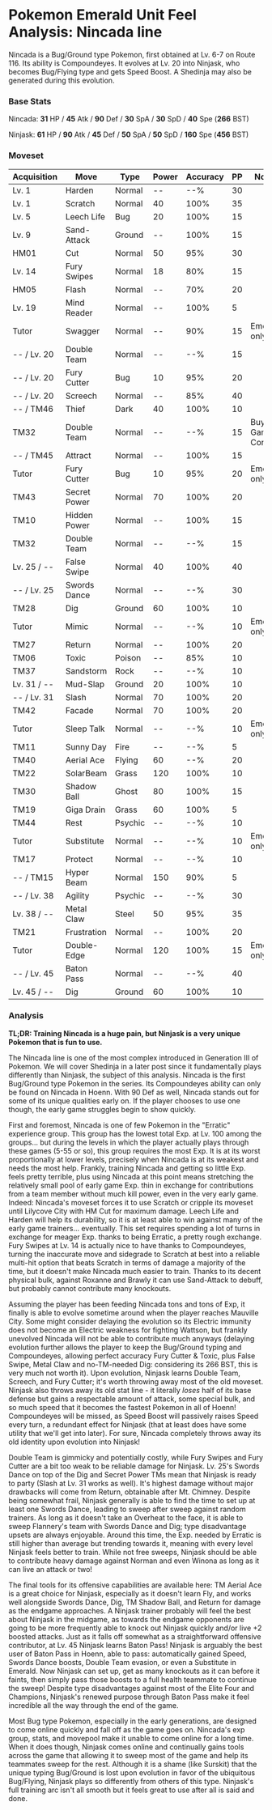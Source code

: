# Pokemon Emerald Unit Feel Analysis: Nincada line

Nincada is a Bug/Ground type Pokemon, first obtained at Lv. 6-7 on Route 116. Its ability is Compoundeyes. It evolves at Lv. 20 into Ninjask, who becomes Bug/Flying type and gets Speed Boost. A Shedinja may also be generated during this evolution.

### Base Stats

Nincada: **31** HP / **45** Atk / **90** Def / **30** SpA / **30** SpD / **40** Spe (**266** BST)

Ninjask: **61** HP / **90** Atk / **45** Def / **50** SpA / **50** SpD / **160** Spe (**456** BST)

### Moveset

| Acquisition | Move         | Type    | Power | Accuracy | PP | Notes              |
|-------------|--------------|---------|-------|----------|----|--------------------|
| Lv. 1       | Harden       | Normal  | --    | --%      | 30 |                    |
| Lv. 1       | Scratch      | Normal  | 40    | 100%     | 35 |                    |
| Lv. 5       | Leech Life   | Bug     | 20    | 100%     | 15 |                    |
| Lv. 9       | Sand-Attack  | Ground  | --    | 100%     | 15 |                    |
| HM01        | Cut          | Normal  | 50    | 95%      | 30 |                    |
| Lv. 14      | Fury Swipes  | Normal  | 18    | 80%      | 15 |                    |
| HM05        | Flash        | Normal  | --    | 70%      | 20 |                    |
| Lv. 19      | Mind Reader  | Normal  | --    | 100%     | 5  |                    |
| Tutor       | Swagger      | Normal  | --    | 90%      | 15 | Emerald only       |
| -- / Lv. 20 | Double Team  | Normal  | --    | --%      | 15 |                    |
| -- / Lv. 20 | Fury Cutter  | Bug     | 10    | 95%      | 20 |                    |
| -- / Lv. 20 | Screech      | Normal  | --    | 85%      | 40 |                    |
| -- / TM46   | Thief        | Dark    | 40    | 100%     | 10 |                    |
| TM32        | Double Team  | Normal  | --    | --%      | 15 | Buy at Game Corner |
| -- / TM45   | Attract      | Normal  | --    | 100%     | 15 |                    |
| Tutor       | Fury Cutter  | Bug     | 10    | 95%      | 20 | Emerald only       |
| TM43        | Secret Power | Normal  | 70    | 100%     | 20 |                    |
| TM10        | Hidden Power | Normal  | --    | 100%     | 15 |                    |
| TM32        | Double Team  | Normal  | --    | --%      | 15 |                    |
| Lv. 25 / -- | False Swipe  | Normal  | 40    | 100%     | 40 |                    |
| -- / Lv. 25 | Swords Dance | Normal  | --    | --%      | 30 |                    |
| TM28        | Dig          | Ground  | 60    | 100%     | 10 |                    |
| Tutor       | Mimic        | Normal  | --    | --%      | 10 | Emerald only       |
| TM27        | Return       | Normal  | --    | 100%     | 20 |                    |
| TM06        | Toxic        | Poison  | --    | 85%      | 10 |                    |
| TM37        | Sandstorm    | Rock    | --    | --%      | 10 |                    |
| Lv. 31 / -- | Mud-Slap     | Ground  | 20    | 100%     | 10 |                    |
| -- / Lv. 31 | Slash        | Normal  | 70    | 100%     | 20 |                    |
| TM42        | Facade       | Normal  | 70    | 100%     | 20 |                    |
| Tutor       | Sleep Talk   | Normal  | --    | --%      | 10 | Emerald only       |
| TM11        | Sunny Day    | Fire    | --    | --%      | 5  |                    |
| TM40        | Aerial Ace   | Flying  | 60    | --%      | 20 |                    |
| TM22        | SolarBeam    | Grass   | 120   | 100%     | 10 |                    |
| TM30        | Shadow Ball  | Ghost   | 80    | 100%     | 15 |                    |
| TM19        | Giga Drain   | Grass   | 60    | 100%     | 5  |                    |
| TM44        | Rest         | Psychic | --    | --%      | 10 |                    |
| Tutor       | Substitute   | Normal  | --    | --%      | 10 | Emerald only       |
| TM17        | Protect      | Normal  | --    | --%      | 10 |                    |
| -- / TM15   | Hyper Beam   | Normal  | 150   | 90%      | 5  |                    |
| -- / Lv. 38 | Agility      | Psychic | --    | --%      | 30 |                    |
| Lv. 38 / -- | Metal Claw   | Steel   | 50    | 95%      | 35 |                    |
| TM21        | Frustration  | Normal  | --    | 100%     | 20 |                    |
| Tutor       | Double-Edge  | Normal  | 120   | 100%     | 15 | Emerald only       |
| -- / Lv. 45 | Baton Pass   | Normal  | --    | --%      | 40 |                    |
| Lv. 45 / -- | Dig          | Ground  | 60    | 100%     | 10 |                    |

### Analysis

**TL;DR: Training Nincada is a huge pain, but Ninjask is a very unique Pokemon that is fun to use.**

The Nincada line is one of the most complex introduced in Generation III of Pokemon. We will cover Shedinja in a later post since it fundamentally plays differently than Ninjask, the subject of this analysis. Nincada is the first Bug/Ground type Pokemon in the series. Its Compoundeyes ability can only be found on Nincada in Hoenn. With 90 Def as well, Nincada stands out for some of its unique qualities early on. If the player chooses to use one though, the early game struggles begin to show quickly.

First and foremost, Nincada is one of few Pokemon in the "Erratic" experience group. This group has the lowest total Exp. at Lv. 100 among the groups... but during the levels in which the player actually plays through these games (5-55 or so), this group requires the most Exp. It is at its worst proportionally at lower levels, precisely when Nincada is at its weakest and needs the most help. Frankly, training Nincada and getting so little Exp. feels pretty terrible, plus using Nincada at this point means stretching the relatively small pool of early game Exp. thin in exchange for contributions from a team member without much kill power, even in the very early game. Indeed: Nincada's moveset forces it to use Scratch or cripple its moveset until Lilycove City with HM Cut for maximum damage. Leech Life and Harden will help its durability, so it is at least able to win against many of the early game trainers... eventually. This set requires spending a lot of turns in exchange for meager Exp. thanks to being Erratic, a pretty rough exchange. Fury Swipes at Lv. 14 is actually nice to have thanks to Compoundeyes, turning the inaccurate move and sidegrade to Scratch at best into a reliable multi-hit option that beats Scratch in terms of damage a majority of the time, but it doesn't make Nincada much easier to train. Thanks to its decent physical bulk, against Roxanne and Brawly it can use Sand-Attack to debuff, but probably cannot contribute many knockouts.

Assuming the player has been feeding Nincada tons and tons of Exp, it finally is able to evolve sometime around when the player reaches Mauville City. Some might consider delaying the evolution so its Electric immunity does not become an Electric weakness for fighting Wattson, but frankly unevolved Nincada will not be able to contribute much anyways (delaying evolution further allows the player to keep the Bug/Ground typing and Compoundeyes, allowing perfect accuracy Fury Cutter & Toxic, plus False Swipe, Metal Claw and no-TM-needed Dig: considering its 266 BST, this is very much not worth it). Upon evolution, Ninjask learns Double Team, Screech, and Fury Cutter; it's worth throwing away most of the old moveset. Ninjask also throws away its old stat line - it literally _loses_ half of its base defense but gains a respectable amount of attack, some special bulk, and so much speed that it becomes the fastest Pokemon in all of Hoenn! Compoundeyes will be missed, as Speed Boost will passively raises Speed every turn, a redundant effect for Ninjask (that at least does have some utility that we'll get into later). For sure, Nincada completely throws away its old identity upon evolution into Ninjask!

Double Team is gimmicky and potentially costly, while Fury Swipes and Fury Cutter are a bit too weak to be reliable damage for Ninjask. Lv. 25's Swords Dance on top of the Dig and Secret Power TMs mean that Ninjask is ready to party (Slash at Lv. 31 works as well). It's highest damage without major drawbacks will come from Return, obtainable after Mt. Chimney. Despite being somewhat frail, Ninjask generally is able to find the time to set up at least one Swords Dance, leading to sweep after sweep against random trainers. As long as it doesn't take an Overheat to the face, it is able to sweep Flannery's team with Swords Dance and Dig; type disadvantage upsets are always enjoyable. Around this time, the Exp. needed by Erratic is still higher than average but trending towards it, meaning with every level Ninjask feels better to train. While not free sweeps, Ninjask should be able to contribute heavy damage against Norman and even Winona as long as it can live an attack or two! 

The final tools for its offensive capabilities are available here: TM Aerial Ace is a great choice for Ninjask, especially as it doesn't learn Fly, and works well alongside Swords Dance, Dig, TM Shadow Ball, and Return for damage as the endgame approaches. A Ninjask trainer probably will feel the best about Ninjask in the midgame, as towards the endgame opponents are going to be more frequently able to knock out Ninjask quickly and/or live +2 boosted attacks. Just as it falls off somewhat as a straightforward offensive contributor, at Lv. 45 Ninjask learns Baton Pass! Ninjask is arguably the best user of Baton Pass in Hoenn, able to pass: automatically gained Speed, Swords Dance boosts, Double Team evasion, or even a Substitute in Emerald. Now Ninjask can set up, get as many knockouts as it can before it faints, then simply pass those boosts to a full health teammate to continue the sweep! Despite type disadvantages against most of the Elite Four and Champions, Ninjask's renewed purpose through Baton Pass make it feel incredible all the way through the end of the game.

Most Bug type Pokemon, especially in the early generations, are designed to come online quickly and fall off as the game goes on. Nincada's exp group, stats, and movepool make it unable to come online for a long time. When it does though, Ninjask comes online and continually gains tools across the game that allowing it to sweep most of the game and help its teammates sweep for the rest. Although it is a shame (like Surskit) that the unique typing Bug/Ground is lost upon evolution in favor of the ubiquitous Bug/Flying, Ninjask plays so differently from others of this type. Ninjask's full training arc isn't all smooth but it feels great to use after all is said and done.

